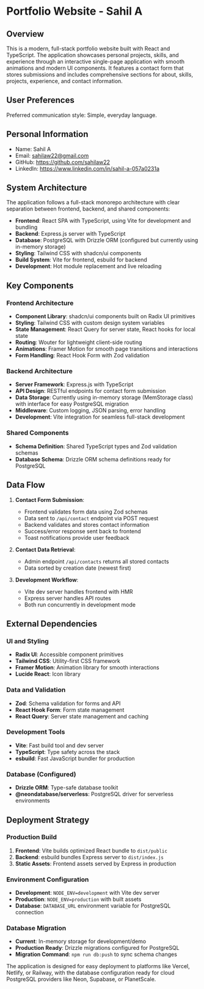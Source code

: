 # Portfolio Website - Sahil A

## Overview

This is a modern, full-stack portfolio website built with React and TypeScript. The application showcases personal projects, skills, and experience through an interactive single-page application with smooth animations and modern UI components. It features a contact form that stores submissions and includes comprehensive sections for about, skills, projects, experience, and contact information.

## User Preferences

Preferred communication style: Simple, everyday language.

## Personal Information
- Name: Sahil A
- Email: sahilaw22@gmail.com
- GitHub: https://github.com/sahilaw22
- LinkedIn: https://www.linkedin.com/in/sahil-a-057a0231a

## System Architecture

The application follows a full-stack monorepo architecture with clear separation between frontend, backend, and shared components:

- **Frontend**: React SPA with TypeScript, using Vite for development and bundling
- **Backend**: Express.js server with TypeScript
- **Database**: PostgreSQL with Drizzle ORM (configured but currently using in-memory storage)
- **Styling**: Tailwind CSS with shadcn/ui components
- **Build System**: Vite for frontend, esbuild for backend
- **Development**: Hot module replacement and live reloading

## Key Components

### Frontend Architecture
- **Component Library**: shadcn/ui components built on Radix UI primitives
- **Styling**: Tailwind CSS with custom design system variables
- **State Management**: React Query for server state, React hooks for local state
- **Routing**: Wouter for lightweight client-side routing
- **Animations**: Framer Motion for smooth page transitions and interactions
- **Form Handling**: React Hook Form with Zod validation

### Backend Architecture
- **Server Framework**: Express.js with TypeScript
- **API Design**: RESTful endpoints for contact form submission
- **Data Storage**: Currently using in-memory storage (MemStorage class) with interface for easy PostgreSQL migration
- **Middleware**: Custom logging, JSON parsing, error handling
- **Development**: Vite integration for seamless full-stack development

### Shared Components
- **Schema Definition**: Shared TypeScript types and Zod validation schemas
- **Database Schema**: Drizzle ORM schema definitions ready for PostgreSQL

## Data Flow

1. **Contact Form Submission**:
   - Frontend validates form data using Zod schemas
   - Data sent to `/api/contact` endpoint via POST request
   - Backend validates and stores contact information
   - Success/error response sent back to frontend
   - Toast notifications provide user feedback

2. **Contact Data Retrieval**:
   - Admin endpoint `/api/contacts` returns all stored contacts
   - Data sorted by creation date (newest first)

3. **Development Workflow**:
   - Vite dev server handles frontend with HMR
   - Express server handles API routes
   - Both run concurrently in development mode

## External Dependencies

### UI and Styling
- **Radix UI**: Accessible component primitives
- **Tailwind CSS**: Utility-first CSS framework
- **Framer Motion**: Animation library for smooth interactions
- **Lucide React**: Icon library

### Data and Validation
- **Zod**: Schema validation for forms and API
- **React Hook Form**: Form state management
- **React Query**: Server state management and caching

### Development Tools
- **Vite**: Fast build tool and dev server
- **TypeScript**: Type safety across the stack
- **esbuild**: Fast JavaScript bundler for production

### Database (Configured)
- **Drizzle ORM**: Type-safe database toolkit
- **@neondatabase/serverless**: PostgreSQL driver for serverless environments

## Deployment Strategy

### Production Build
1. **Frontend**: Vite builds optimized React bundle to `dist/public`
2. **Backend**: esbuild bundles Express server to `dist/index.js`
3. **Static Assets**: Frontend assets served by Express in production

### Environment Configuration
- **Development**: `NODE_ENV=development` with Vite dev server
- **Production**: `NODE_ENV=production` with built assets
- **Database**: `DATABASE_URL` environment variable for PostgreSQL connection

### Database Migration
- **Current**: In-memory storage for development/demo
- **Production Ready**: Drizzle migrations configured for PostgreSQL
- **Migration Command**: `npm run db:push` to sync schema changes

The application is designed for easy deployment to platforms like Vercel, Netlify, or Railway, with the database configuration ready for cloud PostgreSQL providers like Neon, Supabase, or PlanetScale.